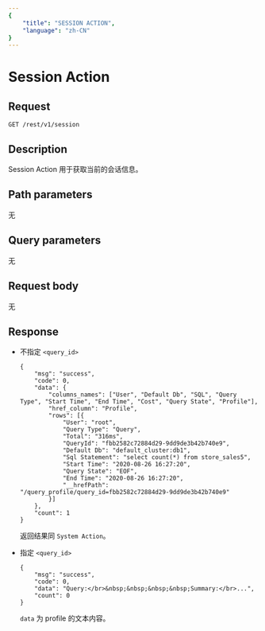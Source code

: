 ```yaml
---
{
    "title": "SESSION ACTION",
    "language": "zh-CN"
}
---
```


<!-- 
Licensed to the Apache Software Foundation (ASF) under one
or more contributor license agreements.  See the NOTICE file
distributed with this work for additional information
regarding copyright ownership.  The ASF licenses this file
to you under the Apache License, Version 2.0 (the
"License"); you may not use this file except in compliance
with the License.  You may obtain a copy of the License at

  http://www.apache.org/licenses/LICENSE-2.0

Unless required by applicable law or agreed to in writing,
software distributed under the License is distributed on an
"AS IS" BASIS, WITHOUT WARRANTIES OR CONDITIONS OF ANY
KIND, either express or implied.  See the License for the
specific language governing permissions and limitations
under the License.
-->

# Session Action

## Request

```
GET /rest/v1/session
```

## Description

Session Action 用于获取当前的会话信息。
    
## Path parameters

无

## Query parameters

无

## Request body

无

## Response

* 不指定 `<query_id>`

    ```
    {
    	"msg": "success",
    	"code": 0,
    	"data": {
    		"columns_names": ["User", "Default Db", "SQL", "Query Type", "Start Time", "End Time", "Cost", "Query State", "Profile"],
    		"href_column": "Profile",
    		"rows": [{
    			"User": "root",
    			"Query Type": "Query",
    			"Total": "316ms",
    			"QueryId": "fbb2582c72884d29-9dd9de3b42b740e9",
    			"Default Db": "default_cluster:db1",
    			"Sql Statement": "select count(*) from store_sales5",
    			"Start Time": "2020-08-26 16:27:20",
    			"Query State": "EOF",
    			"End Time": "2020-08-26 16:27:20",
    			"__hrefPath": "/query_profile/query_id=fbb2582c72884d29-9dd9de3b42b740e9"
    		}]
    	},
    	"count": 1
    }
    ```
    
    返回结果同 `System Action`。
    
* 指定 `<query_id>`

    ```
    {
    	"msg": "success",
    	"code": 0,
    	"data": "Query:</br>&nbsp;&nbsp;&nbsp;&nbsp;Summary:</br>...",
    	"count": 0
    }
    ```
    
    `data` 为 profile 的文本内容。